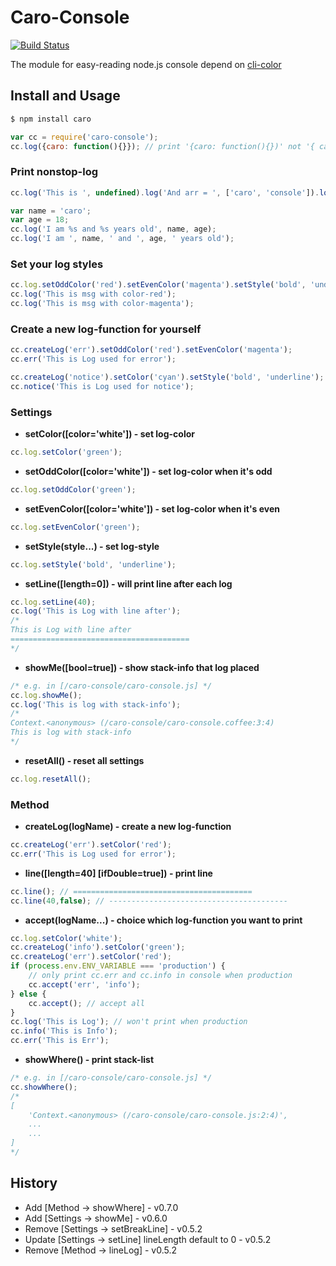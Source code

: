 # Caro-Console

[![Build Status](https://travis-ci.org/carozozo/caro-console.svg?branch=master)](https://travis-ci.org/carozozo/caro-console)

The module for easy-reading node.js console depend on [cli-color](https://www.npmjs.com/package/cli-color)

## Install and Usage

```bash
$ npm install caro
```

```javascript
var cc = require('caro-console');
cc.log({caro: function(){}}); // print '{caro: function(){})' not '{ caro: [Function] }'
```

### Print nonstop-log
```javascript
cc.log('This is ', undefined).log('And arr = ', ['caro', 'console']).log('End');

var name = 'caro';
var age = 18;
cc.log('I am %s and %s years old', name, age);
cc.log('I am ', name, ' and ', age, ' years old');
```

### Set your log styles
```javascript
cc.log.setOddColor('red').setEvenColor('magenta').setStyle('bold', 'underline');
cc.log('This is msg with color-red');
cc.log('This is msg with color-magenta');
```

### Create a new log-function for yourself
```javascript
cc.createLog('err').setOddColor('red').setEvenColor('magenta');
cc.err('This is Log used for error');

cc.createLog('notice').setColor('cyan').setStyle('bold', 'underline');
cc.notice('This is Log used for notice');
```

### Settings
- **setColor([color='white']) - set log-color**
```javascript
cc.log.setColor('green');
```
- **setOddColor([color='white']) - set log-color when it's odd**
```javascript
cc.log.setOddColor('green');
```
- **setEvenColor([color='white']) - set log-color when it's even**
```javascript
cc.log.setEvenColor('green');
```
- **setStyle(style...) - set log-style**
```javascript
cc.log.setStyle('bold', 'underline');
```
- **setLine([length=0]) - will print line after each log**
```javascript
cc.log.setLine(40);
cc.log('This is Log with line after');
/*
This is Log with line after
========================================
*/
```
- **showMe([bool=true]) - show stack-info that log placed**
```javascript
/* e.g. in [/caro-console/caro-console.js] */
cc.log.showMe();
cc.log('This is log with stack-info');
/*
Context.<anonymous> (/caro-console/caro-console.coffee:3:4)
This is log with stack-info
*/
```
- **resetAll() - reset all settings**
```javascript
cc.log.resetAll();
```

### Method
- **createLog(logName) - create a new log-function**
```javascript
cc.createLog('err').setColor('red');
cc.err('This is Log used for error');
```
- **line([length=40] [ifDouble=true]) - print line**
```javascript
cc.line(); // ========================================
cc.line(40,false); // ----------------------------------------
```
- **accept(logName...) - choice which log-function you want to print**
```javascript
cc.log.setColor('white');
cc.createLog('info').setColor('green');
cc.createLog('err').setColor('red');
if (process.env.ENV_VARIABLE === 'production') {
    // only print cc.err and cc.info in console when production
    cc.accept('err', 'info');
} else {
    cc.accept(); // accept all
}
cc.log('This is Log'); // won't print when production
cc.info('This is Info');
cc.err('This is Err'); 
```
- **showWhere() - print stack-list**
```javascript
/* e.g. in [/caro-console/caro-console.js] */
cc.showWhere();
/*
[ 
    'Context.<anonymous> (/caro-console/caro-console.js:2:4)',
    ...
    ...
]
*/
```

## History
- Add [Method -> showWhere] - v0.7.0
- Add [Settings -> showMe] - v0.6.0
- Remove [Settings -> setBreakLine] - v0.5.2
- Update [Settings -> setLine] lineLength default to 0 - v0.5.2
- Remove [Method -> lineLog] - v0.5.2